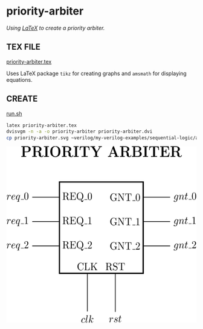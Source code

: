 # priority-arbiter

_Using
[LaTeX](https://github.com/JeffDeCola/my-cheat-sheets/tree/master/software/development/languages/latex-cheat-sheet/)
to create a priority arbiter._

## TEX FILE

[priority-arbiter.tex](priority-arbiter.tex)

Uses LaTeX package `tikz` for creating graphs
and `amsmath` for displaying equations.

## CREATE

[run.sh](run.sh)

```bash
latex priority-arbiter.tex
dvisvgm -n -a -o priority-arbiter priority-arbiter.dvi
cp priority-arbiter.svg ~verilog/my-verilog-examples/sequential-logic/arbiters/priority-arbiter/svgs/.
```

<p align="center">
    <img src="priority-arbiter.svg"
    align="middle"
</p>
